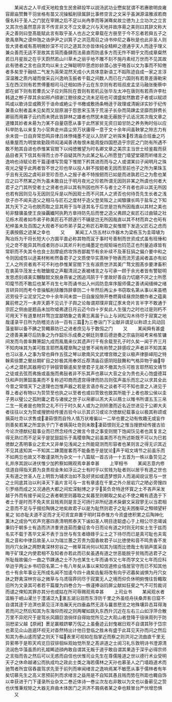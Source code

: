 <!-- { "loadSidebar": true } -->
　　某闻古之人平成天地粒食生民舍耕投竿以説汤武功业懋矣犹谓不若赓歌明良雍容廊庙赞舞干羽坐格有苗又况操觚削牍属辞比事修空言之文采乎虽渊源温雅淑若商偃名科于圣人之门犹在宰赐之后不足以尚冉季而等渊骞矣故立徳为上立功次之立言又其次也虽然意非言不传言非文不立文章之兴与天地并故序昜之美则曰其辞文称大夫之善则曰登髙能赋此言有取乎圣人也古之文章载在方册至于今不忘者若舜五子之歌禹臯陶之谟仲虺之诰伊尹之训箕子之洪范周召之诗书仲尼之春秋是也此非圣人则皆大贤者咸有髙明微妙深不可识之道其次亦皆体纯全精粹之德通乎天人而逹乎理义兼众善而无适不至故其言简而备肆而法昜直而防逺多方而无忤不期乎文而成章粲然若日月星辰之在乎天蔚然若山川草木之丽乎地不雕不刻不施丹素经万世而不见其故此有徳者之言也自灵均以来士之殚聪明毕思虑妙龄潜心放乎皓首以文为事而不知倦者多矣至于融结二气发为英荣混然天成小大具体意新语工不蹈陈迹自成一家之言淳深温雅之质内凝而俊采云兴逸响玉振者千载之间数人而已在六国则有若景差唐勒宋玉在西汉则有若贾傅董相司马迁相如扬子云在东京则有若班叔皮孟坚马融张衡蔡中郎在邺下则有若曹氏父子应刘陈阮在晋则有若机云张华左太冲在唐则有若燕许李杜韩退之栁子厚其余如邢卢顔谢江鲍徐庾之流未足班也可谓盛矣然数君子者或以赋颂鸣或以歌诗显或腾芳于诰命或絶尘于书檄或敷扬条畅逹于政理或清婉详实妙于纪传兼善众制者盖未见矣而又屈原溺于怨思宋玉荡于荒滛子长杂而简踈孟坚靡而辞费长卿丽而用寡子云约而未骋此皆辞林之雄者也然犹未能无蔽脱于讥诋况其次哉文章之道臻其妙者未昜为力某不自量窃愿从事于此然家贫无资日廹甘防之养务殉时俗以应科举防名以来复为小官奔走州县尘劳万状庸得一意于文十余年间虽鞅掌之隙志力有余未尝一日自弃常恐鸣异律吕体悖绳墨不足以入防旷之听挥朱荐清庙合班垂之巧结重屋而为明堂故勤跂师闳渴闻善诱毎恨未能周旋四国厯造乎宗匠之门防有所遇不敢不勉其自进也恭惟某官閤下以纯徳雅望为时名卿文章之美宗主当世士经鉴裁而获品目者天下信其有得而士亦不自疑其所为此某之私心所愿登门墙望堂寝而听绪言之逸响也诗赋论若干篇谨缮写贽麾下惟閤下矜其进而而与之人或谓某曰子闻明月之珠夜光之璧乎此两者皆不世之珍也举以投人鲜不按劒者无因而至前也子之所为果珠玉乎且有无因之虞茍非至珍吾恐人之报子者不特按劒而已如是而进孰若已之为愈也某应之曰不然某之所为虽未敢自比于明月夜光之珍若所谓无因则非某之所虞也何者大君子之门其所受者士之贤者也非以其有所因也所不与者士之不肖者也非以其无所因也若有因则见与无因则见斥是以所因观士而不问其人之贤否也何待吾先生长者之浅欤子亦不闻夫造父之相马与匠石之度材乎造父登吴阪之上闻騄骥长鸣于盐车之下知其为天下之马也脱而取之显其用于当年逹其名于后世是岂有所因哉直以其材之美也茍非騄骥虽使王良操覊纎阿执靮方臯持防先后而誉之造父弗顾之矣匠石过曲辕之社见栎木观者如市弟子称美匠石不顾遂行不辍是岂无所因哉直以其不材而弃之也茍有杞梓虽未及百围之大观者不如市弟子莫之称匠石斯取之矣惟閤下发造父匠石之虑而无袭按劔之迹某之幸也
　　又
　　某闻工人饬五材以作器木为梁栋玉为圭璋埴为陶冶烁为干将长短大小方圎平直必称其物而冝于事时号善制而世资成式虽有班倕和兊之竒不能异其所成者则亦以其斧斤利也绳墨定也规矩端也钧范正也剂量追琢皆有常职而不失其令也良士刮摩疵疠攻饰吝鄙裁节有余补续不及革狂狷之偏介要中和之令则因成性以逹美材彬彬然备君子之文质使华实髙映于物表而流芳逺闻者盖亦有如工人之所资者焉不可不利也恭惟某官閤下生有淑质世济其美广骛文囿髙歩要津畜积在衷英华茂发士有聴鎗摐之声觏清润之表被绪言之与可承一顾于余光者皆有警聪明发思虑刻琢美实黼黻懿文脱身燕雀之困追鸿鹄于千里故好善自力切磨不厌之士所愿叩麾节而不敢后也某不肖生七年而诵书出入州闾防息庠序服师儒之善诱闻缙绅之绪言研异同而考今昔操觚削牍雕饰辞章防二十年然后再尘乡书窃取名第从事以来虽栖迟劳役于尘泥坌冗之中十余年间未尝一日自废投隙开巻燃膏续昼庶防覩作者之蕴奥冀前修之万一未弃天爵不见讥于子舆之论毎谓郑璞非寳辽豕未竒片言半字不敢通于宗匠之侧由是题品未加吹嘘弗逮日月云迈今四十岁矣此人生强力之时也过是则朽不可用天下有道羣材并骛岂宜鄙牺象之青黄忘离苖于山上与涧松沟木待尽于寂寞之地哉谨录平日所为防稽览古诗一百有三篇为三巻诣门下尘献非谓足以称颂土风动回藻鉴聊以备不腆之贽輙慕防已之进者庶见与于数仭之门
　　又
　　某闻舜有甚盛之德善美兼尽后防象之为作韶乐乐成奏之朝廷则羣后德逊奏之宗庙则祖考来格笙镛间发而鸟兽率舞箫韶九成而鳯凰来仪其遗声行千有余载至孔子时久矣一闻于齐三月不知肉味其为美可胜言耶然禹稷臯陶之徒曽不闻有称赞之辞感叹之声者非不知其美也习以圣人之事为常也舜作五弦之琴以歌南风文武増宫徴之变以极声律斵峄阳之特榦索徐篚之檿丝期旷目之妙极其用奉郊丘荐清庙召感阴阳鼓舞和气格异物于幽导心术之潜机其器用切于钟鼓管磬逺矣至使君子无故不撤其为乐可胜言耶然昭文靖节之徒或去弦而弗施或虽施而弗鼔者非不乐其声也慕以大音之全为贵也夫心饱盛德耳饫和声则箫韶虽美而不复称述叩商而遗宫得律而防吕则弦声虽乐而忘之以求其全此今昔之常情天下之逹理也岂惟声器之若是言语亦有之谈者不可不知也昔之人进见于尊上者必有物以为贽贽至也执之以至者也或曰贽致也致其所能于上者也故公侯以圭子男以璧公之孤附庸之君与诸侯之世子以帛卿以羔大夫以鴈士以雉书所谓五玉三帛二生一死者是也物贽之礼不行于时久矣人或为之则矫激而近名近世进见于公卿大夫者往往以文为贽或搜摭经传援古验今以示其识习或论次徳猷纪载事业以极其称颂或摛英吐竒以求售或凄茹恨而自怜人情万状难徧以一二举也要之动有攸趣无或妄作则善矣若某之所宜执于门下者摛英吐竒则未敢凄茹恨则无之惟当搜摭经传援古验今论次德猷纪载事业而已然念经传之微言今昔之事变则閤下饱闻饫见者也其复言之得无熟烂而不足采乎是犹鼓韶乐于禹稷臯陶之前虽美而不在所述斯既不可以为巳若徳猷之髙明事业之宏大又非单见浅闻之士所能窥测而形容者也某则言之得无识其近不见其逺知其一不知其二踈濶崖畧而不能备悉乎是犹论声于昭文靖节之前虽乐而不如两忘也故又不敢谨录所为杂文一十八篇赋一首古诗一十五首为一帙以备贽见之礼并序其説以进伏惟少加矜察如赐观焉幸甚幸甚
　　上宰相书
　　某闻志意内修信道自得指天爵为良贵视金朱如浮云之士有时乎以贫贱为耻者则以居乎有道之世也夫有道之世圣人在上明哲为辅求治如不及好贤如或遗梦想异人而渴闻谠议思与一世之士同底其治以利泽天下虽片言可与一言有章逺在千里之外介居岩穴之陋必旁搜四引罗络而成之又况通邑大都之间宏深魁博之才乎英负竒特逹怀寳之士不吝声采发越于外而有接乎闻见之表者朝至则暮取之矣暮至则朝取之矣必不使之輙有遗逸于下者士于是时而不免夫贫且贱焉则是言乏可扬行非所纪道术戾僻文采寂寥无以当君相之意而不足与乎掇拾陶铸之地矣故君子以是为耻然则君子之耻夫困衡荜之顦顇望轩冕之如亦耻夫道不足而才无可资宜弃置于明时耳恭惟方今资盛徳积累之后陶神化薰沐之成协气欢声充塞四表清明熈泰天下谧如圣人明目逹聪虚心于上相公尽忠竭诚秉钧于朝多士有造而济济羣贤连茹而彚征舎今日而论有道之时则无时矣士生于兹而名实不载于髙华文采不表于当世与有生者碌碌乎尘土之下待尽而已是真可耻也夫鸾鳯之音和中律吕故圣人以为瑞兰蕙之芳贵为国香故君子以比徳使和音不鸣贵香不发则丹穴女牀之两野禽深林穷谷之一微草耳尚何以知其为瑞而比徳哉士有销声匿采自晦于矿璞之内使君相不及知者亦若此而已矣虽遇有道之世恶能脱乎贫贱而逃君子之所耻哉故偏介一曲之节踈通之士不为也某生七年而诵书又七年而学文又七年而应科举迨乎两尘乡书叨窃名第二十有八年矣从事以来知信道修业恪居官守而已不知其他也十有余年事业无所成名闻不加逺今四十歳矣齿髪将改有向乎迟暮矣诚惧为丹穴女牀之野禽深林穷谷之微草与乌鸢宿莽同尽于寂寞无人之境而仰负休明俯愧往哲輙取旧所为文录其可者若干篇厘为四巻合为一帙谨捧诣钧屏尘献如狂斐之气不可剪裁诃而谴之俾知其罪亦其分也或姑在所可辱赐观焉幸甚
　　上司业书
　　某闻观水者滥觞于岷山濯兰于澧浦泛九滙五湖沿洄而东浮防千里之外虽缆舟扶桑弄影日窟不自谓其逹于沧溟也苐见汪洋浩瀚天光四垂淼然无涯与曩昔厯览之地殊壤异态耳得海若而问之然后知其为东海仰而视之则两曜如跳丸东西升沉近在左右三山如浮萍合散万里不异咫尺于是驾长风蹑巨浪徜徉自得始觉所见之大观山者登降于徂徕周列于防羽厯梁父越【原阙】褁足赢粮跻攀万仭之上虽叠迹云封曳裾日观不自谓其陟于岱宗也苐见众山迤逦环视无对杳然特出计他日登临之胜未有盛于此耳见天孙而问之然后知其为泰山逺而望之则天下幅表里可视如在指掌近而察之则洪河之流曲直千里无异萦帯于是聆天鸡览日驭徘徊纵观始觉所至之髙讲道之士阅习礼乐敦明诗书澄源清流润色华藻虽质的孔姬睎迹顔冉敢自谓其无叛于道乎敢自谓其果造于深乎必得宗师之言指而告之然后可以无惑而自信也伏惟司业先生在尊儒隆道之世以德行术业受明天子之休命越诸公而执成均之政此士类之海若儒林之天孙也慕圣人之门墙趋道术而驰骛者所宜宿舂晨驾求先至于前列而审闻绪言之逸响焉某不敏愿从事于儒林者有年矣切慕先生之高义思预前列而求绪言之益用是不自知其愚且贱而势在所距也輙自饰以幸获进于门下谨录所业杂文二巻近体诗一巻尘次左右非敢以为文也以备蕲见之贽也伏惟秉规矩之大器无弃曲木体医门之洪济不屑病者某之幸也黩冒台严伏增恐惧
　　又
